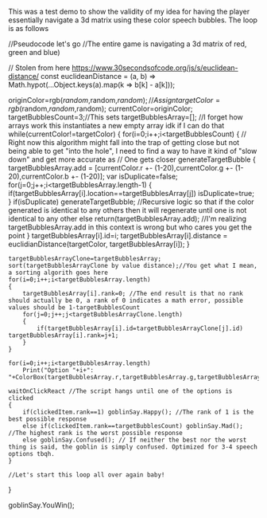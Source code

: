 This was a test demo to show the validity of my idea for having the player essentially navigate a 3d matrix using these color speech bubbles. The loop is as follows


//Pseudocode let's go
//The entire game is navigating a 3d matrix of red, green and blue)

// Stolen from here https://www.30secondsofcode.org/js/s/euclidean-distance/
const euclideanDistance = (a, b) =>
  Math.hypot(...Object.keys(a).map(k => b[k] - a[k]));

originColor=rgb($random,$random,$random); //Assign 
targetColor=rgb($random,$random,$random);
currentColor=originColor;
targetBubblesCount=3;//This sets 
targetBubblesArray=[]; //I forget how arrays work this instantiates a new empty array idk if I can do that
while(currentColor!=targetColor)
{
	for(i=0;i++;i<targetBubblesCount)
	{
		// Right now this algorithm might fall into the trap of getting close but not being able to get "into the hole", I need to find a way to have it kind of "slow down" and get more accurate as
		// One gets closer
		generateTargetBubble
		{
			targetBubblesArray.add = [currentColor.r +- (1-20),currentColor.g +- (1-20),currentColor.b +- (1-20)];
			var isDuplicate=false;
			for(j=0;j++;i<targetBubblesArray.length-1)
			{
				if(targetBubblesArray[i].location==targetBubblesArray[j]) isDuplicate=true;
			}
			if(isDuplicate) generateTargetBubble; //Recursive logic so that if the color generated is identical to any others then it will regenerate until one is not identical to any other
			else return(targetBubblesArray.add); //I'm realizing targetBubblesArray.add in this context is wrong but who cares you get the point
		}
		targetBubblesArray[i].id=i;
		targetBubblesArray[i].distance = euclidianDistance(targetColor, targetBubblesArray[i]);
	}
	
	targetBubblesArrayClone=targetBubblesArray;
	sort(targetBubblesArrayClone by value distance);//You get what I mean, a sorting algorith goes here
	for(i=0;i++;i<targetBubblesArray.length)
	{
		targetBubblesArray[i].rank=0; //The end result is that no rank should actually be 0, a rank of 0 indicates a math error, possible values should be 1-targetBubblesCount
		for(j=0;j++;j<targetBubblesArrayClone.length)
		{
			if(targetBubblesArray[i].id=targetBubblesArrayClone[j].id)  targetBubblesArray[i].rank=j+1;
		}
	}
	
	for(i=0;i++;i<targetBubblesArray.length)
		Print("Option "+i+": "+ColorBox(targetBubblesArray.r,targetBubblesArray.g,targetBubblesArray.b));

	waitOnClickReact //The script hangs until one of the options is clicked
	{
		if(clickedItem.rank==1) goblinSay.Happy(); //The rank of 1 is the best possible response
		else if(clickedItem.rank==targetBubblesCount) goblinSay.Mad(); //The highest rank is the worst possible response
		else goblinSay.Confused(); // If neither the best nor the worst thing is said, the goblin is simply confused. Optimized for 3-4 speech options tbqh.
	}
	
	//Let's start this loop all over again baby!
}

goblinSay.YouWin();

